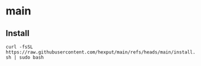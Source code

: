 # main

## Install

`curl -fsSL https://raw.githubusercontent.com/hexput/main/refs/heads/main/install.sh | sudo bash`
